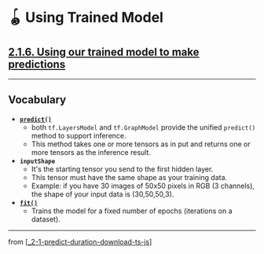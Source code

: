 # 🪀 Using Trained Model

## [**2.1.6.** Using our trained model to make predictions](https://livebook.manning.com/book/deep-learning-with-javascript/chapter-2/81)

---

## **Vocabulary**

- [**`predict()`**](https://js.tensorflow.org/api/latest/#tf.LayersModel.predict)
  - both `tf.LayersModel` and `tf.GraphModel` provide the unified `predict()` method to support inference.
  - This method takes one or more tensors as in put and returns one or more tensors as the inference result.
- **`inputShape`**
  - It's the starting tensor you send to the first hidden layer.
  - This tensor must have the same shape as your training data.
  - Example: if you have 30 images of 50x50 pixels in RGB (3 channels), the shape of your input data is (30,50,50,3).
- [**`fit()`**](https://js.tensorflow.org/api/latest/#tf.LayersModel.fit)
  - Trains the model for a fixed number of epochs (iterations on a dataset).

<link rel="stylesheet" type="text/css" media="all" href="../../../assets/css/custom.css" />

---

from [[_2-1-predict-duration-download-ts-js]]

[//begin]: # "Autogenerated link references for markdown compatibility"
[_2-1-predict-duration-download-ts-js]: _2-1-predict-duration-download-ts-js.md "🪀 Predict TF.js Download"
[//end]: # "Autogenerated link references"
